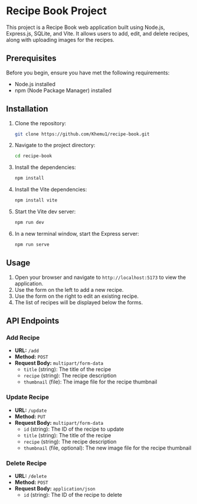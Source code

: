 # Recipe Book Project

This project is a Recipe Book web application built using Node.js, Express.js, SQLite, and Vite. It allows users to add, edit, and delete recipes, along with uploading images for the recipes.

## Prerequisites

Before you begin, ensure you have met the following requirements:
- Node.js installed
- npm (Node Package Manager) installed

## Installation

1. Clone the repository:
    ```bash
    git clone https://github.com/Khemu1/recipe-book.git
    ```

2. Navigate to the project directory:
    ```bash
    cd recipe-book
    ```

3. Install the dependencies:
    ```bash
    npm install
    ```

4. Install the Vite dependencies:
    ```bash
    npm install vite
    ```

5. Start the Vite dev server:
    ```bash
    npm run dev
    ```

6. In a new terminal window, start the Express server:
    ```bash
    npm run serve
    ```

## Usage

1. Open your browser and navigate to `http://localhost:5173` to view the application.
2. Use the form on the left to add a new recipe.
3. Use the form on the right to edit an existing recipe.
4. The list of recipes will be displayed below the forms.

## API Endpoints

### Add Recipe

- **URL:** `/add`
- **Method:** `POST`
- **Request Body:** `multipart/form-data`
  - `title` (string): The title of the recipe
  - `recipe` (string): The recipe description
  - `thumbnail` (file): The image file for the recipe thumbnail

### Update Recipe

- **URL:** `/update`
- **Method:** `PUT`
- **Request Body:** `multipart/form-data`
  - `id` (string): The ID of the recipe to update
  - `title` (string): The title of the recipe
  - `recipe` (string): The recipe description
  - `thumbnail` (file, optional): The new image file for the recipe thumbnail

### Delete Recipe

- **URL:** `/delete`
- **Method:** `POST`
- **Request Body:** `application/json`
  - `id` (string): The ID of the recipe to delete
